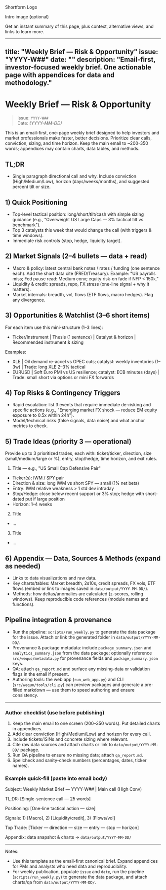 Shortform Logo

Intro image (optional)

Get an instant summary of this page, plus context, alternative views, and links to learn more.

---
title: "Weekly Brief — Risk & Opportunity"
issue: "YYYY-W##"
date: ""
description: "Email-first, investor-focused weekly brief. One actionable page with appendices for data and methodology."
---

# Weekly Brief — Risk & Opportunity

> Issue: `YYYY-W##`  
> Date: _(YYYY-MM-DD)_

This is an email-first, one-page weekly brief designed to help investors and market professionals make faster, better decisions. Prioritize clear calls, conviction, sizing, and time horizon. Keep the main email to ~200-350 words; appendices may contain charts, data tables, and methods.

## TL;DR

- Single paragraph directional call and why. Include conviction (High/Medium/Low), horizon (days/weeks/months), and suggested percent tilt or size.

## 1) Quick Positioning 

- Top-level tactical position: long/short/tilt/cash with simple sizing guidance (e.g., "Overweight US Large Caps — 3% tactical tilt vs benchmark").
- Top 3 catalysts this week that would change the call (with triggers & time windows).
- Immediate risk controls (stop, hedge, liquidity target).

## 2) Market Signals (2–4 bullets — data + read)

- Macro & policy: latest central bank notes / rates / funding (one sentence each). Add the short data cite (FRED/Treasury). Example: "US payrolls miss; Fed pause read: Medium conv; equity risk-on fade if NFP < 150k." 
- Liquidity & credit: spreads, repo, FX stress (one-line signal + why it matters).
- Market internals: breadth, vol, flows (ETF flows, macro hedges). Flag any divergence.

## 3) Opportunities & Watchlist (3–6 short items)

For each item use this mini-structure (1–3 lines):
- Ticker/Instrument | Thesis (1 sentence) | Catalyst & horizon | Recommended instrument & sizing

Examples:
- XLE | Oil demand re-accel vs OPEC cuts; catalyst: weekly inventories (1–3w) | Trade: long XLE 2–3% tactical
- EURUSD | Soft Euro PMI vs US resilience; catalyst: ECB minutes (days) | Trade: small short via options or mini FX forwards

## 4) Top Risks & Contingency Triggers

- Rapid escalation: list 3 events that require immediate de-risking and specific actions (e.g., "Emerging market FX shock — reduce EM equity exposure to 0.5x within 24h").
- Model/technical risks (false signals, data noise) and what anchor metrics to check.

## 5) Trade Ideas (priority 3 — operational)

Provide up to 3 prioritized trades, each with: ticket/ticker, direction, size (small/medium/large or %), entry, stop/hedge, time horizon, and exit rules.

1) Title — e.g., "US Small Cap Defensive Pair"
- Ticker(s): IWM / SPY pair
- Direction & size: long IWM vs short SPY — small (1% net beta) 
- Entry: IWM relative weakness > 1 std dev intraday
- Stop/Hedge: close below recent support or 3% stop; hedge with short-dated put if large position
- Horizon: 1–4 weeks

2) Title
- ...

3) Title
- ...

## 6) Appendix — Data, Sources & Methods (expand as needed)

- Links to data visualizations and raw data.
- Key charts/tables: Market breadth, 2s10s, credit spreads, FX vols, ETF flows (embed or link to images saved in `data/output/YYYY-MM-DD/`).
- Methods: how deltas/anomalies are calculated (z-scores, rolling windows). Keep reproducible code references (module names and functions).

## Pipeline integration & provenance

- Run the pipeline: `scripts/run_weekly.py` to generate the data package for the issue. Attach or link the generated folder in `data/output/YYYY-MM-DD/`.
- Provenance & package metadata: include `package_summary.json` and `analytics_summary.json` from the data package; optionally reference `src/wequo/metadata.py` for provenance fields and `package_summary.json` keys.
- QA: attach `qa_report.md` and surface any missing-data or validation flags in the email if present.
- Authoring tools: the web app (`run_web_app.py`) and CLI (`src/wequo/tools/cli.py`) can preview packages and generate a pre-filled markdown — use them to speed authoring and ensure consistency.

---

### Author checklist (use before publishing)

1. Keep the main email to one screen (200–350 words). Put detailed charts in appendices.
2. Add clear conviction (High/Medium/Low) and horizon for every call.
3. Include tickets/ISINs and concrete sizing where relevant.
4. Cite raw data sources and attach charts or link to `data/output/YYYY-MM-DD/` package.
5. Run QA pipeline to ensure no missing data; attach `qa_report.md`.
6. Spellcheck and sanity-check numbers (percentages, dates, ticker names).

### Example quick-fill (paste into email body)

Subject: Weekly Market Brief — YYYY-W## | Main call (High Conv)

TL;DR: [Single-sentence call — 25 words]

Positioning: [One-line tactical action — size]

Signals: 1) [Macro], 2) [Liquidity/credit], 3) [Flows/vol]

Top Trade: [Ticker — direction — size — entry — stop — horizon]

Appendix: data snapshot & charts → `data/output/YYYY-MM-DD/` 

---

Notes:
- Use this template as the email-first canonical brief. Expand appendices for PMs and analysts who need data and reproducibility.
- For weekly publication, populate `issue` and `date`, run the pipeline (`scripts/run_weekly.py`) to generate the data package, and attach charts/qa from `data/output/YYYY-MM-DD/`.